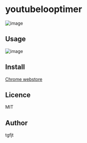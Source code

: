 # youtubelooptimer

![image](https://raw.githubusercontent.com/tgfjt/youtubelooptimer/master/screenshot.png)

## Usage

![image](https://raw.githubusercontent.com/tgfjt/youtubelooptimer/master/howtoloop.gif)

## Install

[Chrome webstore](https://chrome.google.com/webstore/detail/youtubelooptimer/gknfnbaklbdmcbocjdibjjmamlegnjgi)

## Licence
MIT

## Author
tgfjt
